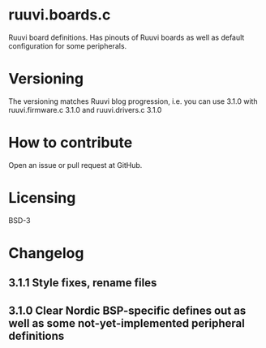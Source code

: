 # ruuvi.boards.c
Ruuvi board definitions. Has pinouts of Ruuvi boards as well as default configuration for some peripherals.

# Versioning
The versioning matches Ruuvi blog progression, i.e. you can use 3.1.0 with ruuvi.firmware.c 3.1.0 and ruuvi.drivers.c 3.1.0

# How to contribute
Open an issue or pull request at GitHub.

# Licensing
BSD-3

# Changelog
## 3.1.1 Style fixes, rename files
## 3.1.0 Clear Nordic BSP-specific defines out as well as some not-yet-implemented peripheral definitions